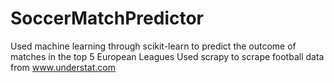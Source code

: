 # SoccerMatchPredictor
Used machine learning through scikit-learn to predict the outcome of matches in the top 5 European Leagues
Used scrapy to scrape football data from www.understat.com
